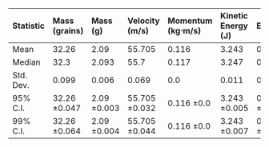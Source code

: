| Statistic   | Mass (grains)   | Mass (g)    | Velocity (m/s)   | Momentum (kg⋅m/s)   | Kinetic Energy (J)   | Efficiency   |
|:------------|:----------------|:------------|:-----------------|:--------------------|:---------------------|:-------------|
| Mean        | 32.26           | 2.09        | 55.705           | 0.116               | 3.243                | 0.321        |
| Median      | 32.3            | 2.093       | 55.7             | 0.117               | 3.247                | 0.321        |
| Std. Dev.   | 0.099           | 0.006       | 0.069            | 0.0                 | 0.011                | 0.001        |
| 95% C.I.    | 32.26 ±0.047    | 2.09 ±0.003 | 55.705 ±0.032    | 0.116 ±0.0          | 3.243 ±0.005         | 0.321 ±0.001 |
| 99% C.I.    | 32.26 ±0.064    | 2.09 ±0.004 | 55.705 ±0.044    | 0.116 ±0.0          | 3.243 ±0.007         | 0.321 ±0.001 |